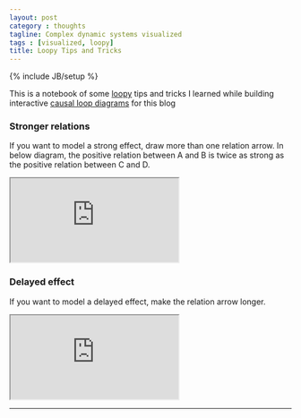 ```yaml
---
layout: post
category : thoughts
tagline: Complex dynamic systems visualized
tags : [visualized, loopy]
title: Loopy Tips and Tricks
---
```


{% include JB/setup %}

This is a notebook of some [loopy] tips and tricks I learned
while building interactive [causal loop diagrams] for this blog

### Stronger relations

If you want to model a strong effect,
draw more than one relation arrow.
In below diagram, the positive relation between A and B
is twice as strong as the positive relation between C and D.

<iframe class="loopy" src="http://ncase.me/loopy/v1.1/?embed=1&data=[[[19,236,177,0.5,%22A%22,1],[20,444,175,0.5,%22B%22,4],[22,855,166,0.5,%22D%22,4],[23,658,177,0.5,%22C%22,1]],[[19,20,24,1,0],[20,19,-107,-1,0],[19,20,-57,1,0],[22,23,-96,-1,0],[23,22,-69,1,0]],[],23%5D"></iframe>


### Delayed effect

If you want to model a delayed effect, 
make the relation arrow longer.

<iframe class="loopy" src="http://ncase.me/loopy/v1.1/?embed=1&data=[[[19,188,195,0.66,%22Birth%2520Rate%22,1],[20,386,195,0.83,%22%2523People%22,4],[21,885,194,0.5,%22Death%2520Rate%22,1]],[[19,20,24,1,0],[21,20,-5,-1,0],[20,21,-203,1,0],[20,19,-177,1,0]],[],21%5D"></iframe>

---

 [loopy]: http://ncase.me/loopy/
 [causal loop diagrams]: https://en.wikipedia.org/wiki/Causal_loop_diagram
 [Weinberg, 2014]: https://leanpub.com/howsoftwareisbuilt
 [how to read causal loop diagrams]: https://systemsandus.com/2012/08/15/learn-to-read-clds/
